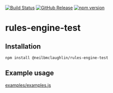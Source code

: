 [![Build Status](https://github.com/neilbmclaughlin/rules-engine-test/workflows/CI/badge.svg)](https://github.com/neilbmclaughlin/rules-engine-test/actions)
[![GitHub Release](https://img.shields.io/github/release/neilbmclaughlin/rules-engine-test.svg)](https://github.com/neilbmclaughlin/rules-engine-test/releases/latest/)
[![npm version](https://badge.fury.io/js/%40neilbmclaughlin%2Frules-engine-test.svg)](https://badge.fury.io/js/%40neilbmclaughlin%2Frules-engine-test)

# rules-engine-test

## Installation

`npm install @neilbmclaughlin/rules-engine-test`

## Example usage

[examples/examples.js](examples/examples.js)
